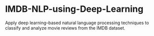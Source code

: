 # IMDB-NLP-using-Deep-Learning
Apply deep learning–based natural language processing techniques to classify and analyze movie reviews from the IMDB dataset.

